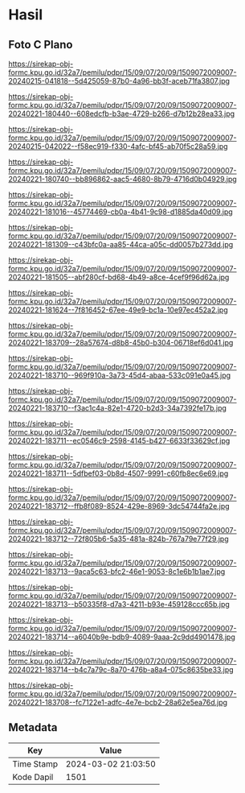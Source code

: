# Hasil

## Foto C Plano

https://sirekap-obj-formc.kpu.go.id/32a7/pemilu/pdpr/15/09/07/20/09/1509072009007-20240215-041818--5d425059-87b0-4a96-bb3f-aceb71fa3807.jpg

https://sirekap-obj-formc.kpu.go.id/32a7/pemilu/pdpr/15/09/07/20/09/1509072009007-20240221-180440--608edcfb-b3ae-4729-b266-d7b12b28ea33.jpg

https://sirekap-obj-formc.kpu.go.id/32a7/pemilu/pdpr/15/09/07/20/09/1509072009007-20240215-042022--f58ec919-f330-4afc-bf45-ab70f5c28a59.jpg

https://sirekap-obj-formc.kpu.go.id/32a7/pemilu/pdpr/15/09/07/20/09/1509072009007-20240221-180740--bb896862-aac5-4680-8b79-4716d0b04929.jpg

https://sirekap-obj-formc.kpu.go.id/32a7/pemilu/pdpr/15/09/07/20/09/1509072009007-20240221-181016--45774469-cb0a-4b41-9c98-d1885da40d09.jpg

https://sirekap-obj-formc.kpu.go.id/32a7/pemilu/pdpr/15/09/07/20/09/1509072009007-20240221-181309--c43bfc0a-aa85-44ca-a05c-dd0057b273dd.jpg

https://sirekap-obj-formc.kpu.go.id/32a7/pemilu/pdpr/15/09/07/20/09/1509072009007-20240221-181505--abf280cf-bd68-4b49-a8ce-4cef9f96d62a.jpg

https://sirekap-obj-formc.kpu.go.id/32a7/pemilu/pdpr/15/09/07/20/09/1509072009007-20240221-181624--7f816452-67ee-49e9-bc1a-10e97ec452a2.jpg

https://sirekap-obj-formc.kpu.go.id/32a7/pemilu/pdpr/15/09/07/20/09/1509072009007-20240221-183709--28a57674-d8b8-45b0-b304-06718ef6d041.jpg

https://sirekap-obj-formc.kpu.go.id/32a7/pemilu/pdpr/15/09/07/20/09/1509072009007-20240221-183710--969f910a-3a73-45d4-abaa-533c091e0a45.jpg

https://sirekap-obj-formc.kpu.go.id/32a7/pemilu/pdpr/15/09/07/20/09/1509072009007-20240221-183710--f3ac1c4a-82e1-4720-b2d3-34a7392fe17b.jpg

https://sirekap-obj-formc.kpu.go.id/32a7/pemilu/pdpr/15/09/07/20/09/1509072009007-20240221-183711--ec0546c9-2598-4145-b427-6633f33629cf.jpg

https://sirekap-obj-formc.kpu.go.id/32a7/pemilu/pdpr/15/09/07/20/09/1509072009007-20240221-183711--5dfbef03-0b8d-4507-9991-c60fb8ec6e69.jpg

https://sirekap-obj-formc.kpu.go.id/32a7/pemilu/pdpr/15/09/07/20/09/1509072009007-20240221-183712--ffb8f089-8524-429e-8969-3dc54744fa2e.jpg

https://sirekap-obj-formc.kpu.go.id/32a7/pemilu/pdpr/15/09/07/20/09/1509072009007-20240221-183712--72f805b6-5a35-481a-824b-767a79e77f29.jpg

https://sirekap-obj-formc.kpu.go.id/32a7/pemilu/pdpr/15/09/07/20/09/1509072009007-20240221-183713--9aca5c63-bfc2-46e1-9053-8c1e6b1b1ae7.jpg

https://sirekap-obj-formc.kpu.go.id/32a7/pemilu/pdpr/15/09/07/20/09/1509072009007-20240221-183713--b50335f8-d7a3-4211-b93e-459128ccc65b.jpg

https://sirekap-obj-formc.kpu.go.id/32a7/pemilu/pdpr/15/09/07/20/09/1509072009007-20240221-183714--a6040b9e-bdb9-4089-9aaa-2c9dd4901478.jpg

https://sirekap-obj-formc.kpu.go.id/32a7/pemilu/pdpr/15/09/07/20/09/1509072009007-20240221-183714--b4c7a79c-8a70-476b-a8a4-075c8635be33.jpg

https://sirekap-obj-formc.kpu.go.id/32a7/pemilu/pdpr/15/09/07/20/09/1509072009007-20240221-183708--fc7122e1-adfc-4e7e-bcb2-28a62e5ea76d.jpg


## Metadata

| Key        | Value               |
| ---------- | ------------------- |
| Time Stamp | 2024-03-02 21:03:50 |
| Kode Dapil | 1501                |



